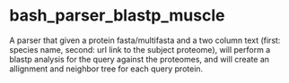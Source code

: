 # bash_parser_blastp_muscle
A parser that given a  protein fasta/multifasta and a two column text (first: species name, second: url link to the subject proteome), will perform a blastp analysis for the query against the proteomes, and will create an allignment and neighbor tree for each query protein.
